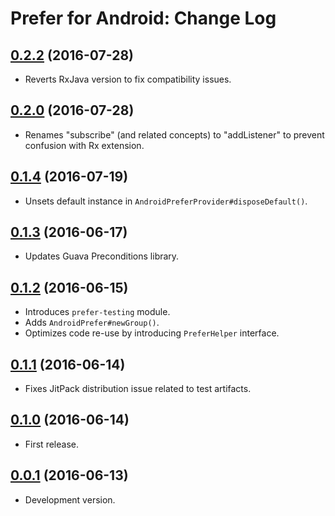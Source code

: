 # Prefer for Android: Change Log

## [0.2.2](../../releases/tag/0.2.2) (2016-07-28)

- Reverts RxJava version to fix compatibility issues.

## [0.2.0](../../releases/tag/0.2.0) (2016-07-28)

- Renames "subscribe" (and related concepts) to "addListener" to prevent confusion with Rx 
extension.

## [0.1.4](../../releases/tag/0.1.4) (2016-07-19)

- Unsets default instance in `AndroidPreferProvider#disposeDefault()`.

## [0.1.3](../../releases/tag/0.1.3) (2016-06-17)

- Updates Guava Preconditions library.

## [0.1.2](../../releases/tag/0.1.2) (2016-06-15)

- Introduces `prefer-testing` module.
- Adds `AndroidPrefer#newGroup()`.
- Optimizes code re-use by introducing `PreferHelper` interface.

## [0.1.1](../../releases/tag/0.1.1) (2016-06-14)

- Fixes JitPack distribution issue related to test artifacts.

## [0.1.0](../../releases/tag/0.1.0) (2016-06-14)

- First release.

## [0.0.1](../../releases/tag/0.0.1) (2016-06-13)

- Development version.
